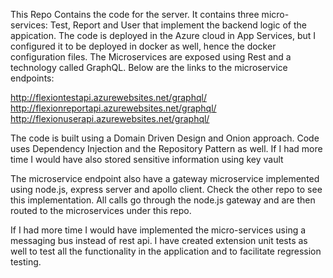 This Repo Contains the code for the server.  It contains three micro-services:  Test, Report and User that implement the backend logic of the appication.
The code is deployed in the Azure cloud in App Services, but I configured it to be deployed in docker as well, hence the docker configuration files.
The Microservices are exposed using Rest and a technology called GraphQL.  Below are the links to the microservice endpoints:

http://flexiontestapi.azurewebsites.net/graphql/
http://flexionreportapi.azurewebsites.net/graphql/
http://flexionuserapi.azurewebsites.net/graphql/

The code is built using a Domain Driven Design and Onion approach.  Code uses Dependency Injection and the Repository Pattern as well. If I had more time I would have also stored sensitive information using key vault


The microservice endpoint also have a gateway microservice implemented using node.js, express server and apollo client.  Check the other repo 
to see this implementation.  All calls go through the node.js gateway and are then routed to the microservices under this repo.

If I had more time I would have implemented the micro-services using a messaging bus instead of rest api.  I have created extension unit tests as well to test all the functionality in the application and to facilitate regression testing.
